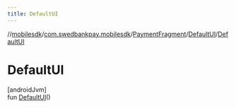 ```yaml
---
title: DefaultUI
---
```

//[mobilesdk](../../../../index.html)/[com.swedbankpay.mobilesdk](../../index.html)/[PaymentFragment](../index.html)/[DefaultUI](index.html)/[DefaultUI](-default-u-i.html)



# DefaultUI



[androidJvm]\
fun [DefaultUI](-default-u-i.html)()




